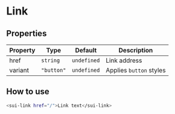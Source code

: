 # Link

## Properties

| Property | Type       | Default     | Description             |
| -------- | ---------- | ----------- | ----------------------- |
| href     | `string`   | `undefined` | Link address            |
| variant  | `"button"` | `undefined` | Applies `button` styles |

## How to use

```bash
<sui-link href="/">Link text</sui-link>
```
